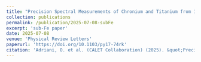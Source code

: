 ```yaml
---
title: "Precision Spectral Measurements of Chronium and Titanium from 10 to 250 GeV/n and Sub-Iron to Iron Ratio with the Calorimetric Electron Telescope on the International Space Station"
collection: publications
permalink: /publication/2025-07-08-subFe
excerpt: 'sub-Fe paper'
date: 2025-07-08
venue: 'Physical Review Letters'
paperurl: 'https://doi.org/10.1103/py17-74rk'
citation: 'Adriani, O. et al. (CALET Collaboration) (2025). &quot;Precision Spectral Measurements of Chronium and Titanium from 10 to 250 GeV/n and Sub-Iron to Iron Ratio with the Calorimetric Electron Telescope on the International Space Station&quot; <i>Physical Review Letters</i>. 135, 021002.'
---
```

